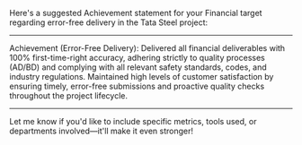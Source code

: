 Here's a suggested Achievement statement for your Financial target regarding error-free delivery in the Tata Steel project:


---

Achievement (Error-Free Delivery):
Delivered all financial deliverables with 100% first-time-right accuracy, adhering strictly to quality processes (AD/BD) and complying with all relevant safety standards, codes, and industry regulations. Maintained high levels of customer satisfaction by ensuring timely, error-free submissions and proactive quality checks throughout the project lifecycle.


---

Let me know if you'd like to include specific metrics, tools used, or departments involved—it'll make it even stronger!


